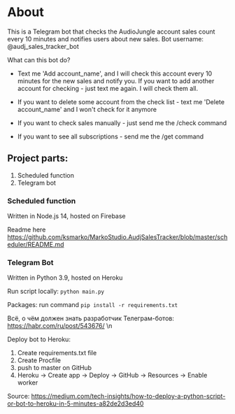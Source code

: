 # About
This is a Telegram bot that checks the AudioJungle account sales count every 10 minutes and notifies users about new sales. Bot username: @audj_sales_tracker_bot

What can this bot do?

- Text me 'Add account_name', and I will check this account every 10 minutes for the new sales and notify you.
If you want to add another account for checking - just text me again. I will check them all.

- If you want to delete some account from the check list - text me 'Delete account_name' and I won't check for it anymore

- If you want to check sales manually - just send me the /check command

- If you want to see all subscriptions - send me the /get command

## Project parts:
1. Scheduled function
2. Telegram bot

### Scheduled function
Written in Node.js 14, hosted on Firebase

Readme here https://github.com/ksmarko/MarkoStudio.AudjSalesTracker/blob/master/scheduler/README.md

### Telegram Bot
Written in Python 3.9, hosted on Heroku

Run script locally: `python main.py`

Packages: run command `pip install -r requirements.txt`

Всё, о чём должен знать разработчик Телеграм-ботов: https://habr.com/ru/post/543676/ \n

Deploy bot to Heroku:
1. Create requirements.txt file
2. Create Procfile
3. push to master on GitHub
4. Heroku -> Create app -> Deploy -> GitHub -> Resources -> Enable worker

Source: https://medium.com/tech-insights/how-to-deploy-a-python-script-or-bot-to-heroku-in-5-minutes-a82de2d3ed40
